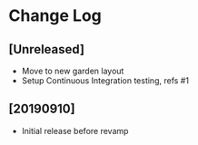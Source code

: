 # Change Log

## [Unreleased]

  - Move to new garden layout
  - Setup Continuous Integration testing, refs #1

## [20190910]

  - Initial release before revamp
